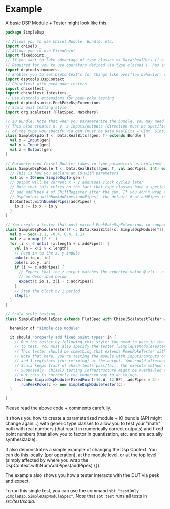 # Example

A basic DSP Module + Tester might look like this:

```scala
package SimpleDsp

// Allows you to use Chisel Module, Bundle, etc.
import chisel3._
// Allows you to use FixedPoint
import fixedpoint._
// If you want to take advantage of type classes >> Data:RealBits (i.e. pass in FixedPoint or DspReal)
// Required for you to use operators defined via type classes (+ has special Dsp overflow behavior, etc.)
import dsptools.numbers._
// Enables you to set DspContext's for things like overflow behavior, rounding modes, etc.
import dsptools.DspContext
// Chiseltest with peek-poke testers
import chiseltest._
import chiseltest.iotesters._
// Use dsptools extensions for peek-poke testing
import dsptools.misc.PeekPokeDspExtensions
// Scala unit testing style
import org.scalatest.{FlatSpec, Matchers}

// IO Bundle. Note that when you parameterize the bundle, you may need to override cloneType.
// This also creates x, y, z inputs/outputs (direction must be specified at some IO hierarchy level)
// of the type you specify via gen (must be Data:RealBits = UInt, SInt, FixedPoint, DspReal)
class SimpleDspIo[T <: Data:RealBits](gen: T) extends Bundle {
  val x = Input(gen)
  val y = Input(gen)
  val z = Output(gen)
}

// Parameterized Chisel Module; takes in type parameters as explained above
class SimpleDspModule[T <: Data:RealBits](gen: T, val addPipes: Int) extends Module {
  // This is how you declare an IO with parameters
  val io = IO(new SimpleDspIo(gen))
  // Output will be current x + y addPipes clock cycles later
  // Note that this relies on the fact that type classes have a special + that
  // add addPipes # of ShiftRegister after the sum. If you don't wrap the sum in 
  // DspContext.withNumAddPipes(addPipes), the default # of addPipes is used.
  DspContext.withNumAddPipes(addPipes) { 
    io.z := io.x + io.y
  }
}

// You create a tester that must extend PeekPokeDspExtensions to support Dsp type peeks/pokes (with doubles, complex, etc.)
class SimpleDspModuleTester[T <: Data:RealBits](c: SimpleDspModule[T]) extends PeekPokeTester(c) with PeekPokeDspExtensions {
  val x = Seq(-1.1, -0.4, 0.4, 1.1)
  val z = x map (2 * _)
  for (i <- 0 until (x.length + c.addPipes)) {
    val in = x(i % x.length)
    // Feed in to the x, y inputs
    poke(c.io.x, in)
    poke(c.io.y, in)
    if (i >= c.addPipes) {
      // Expect that the z output matches the expected value @ z(i - c.addPipes) to some tolerance
      // as described below
      expect(c.io.z, z(i - c.addPipes))
    }
    // Step the clock by 1 period
    step(1)
  }
}

// Scala style testing
class SimpleDspModuleSpec extends FlatSpec with ChiselScalatestTester with Matchers {

  behavior of "simple dsp module"

  it should "properly add fixed point types" in {
    // Run the tester by following this style: You need to pass in the Chisel Module [SimpleDspModule] 
    // to test. You must also specify the tester [SimpleDspModuleTester] to run with the module.
    // This tester should be something that extends PeekPokeTester with PeekPokeDspExtensions. 
    // Note that here, you're testing the module with inputs/outputs of FixedPoint type (Q15.12) 
    // and 3 registers (for retiming) at the output. You could alternatively use DspReal()
    // Scala keeps track of which tests pass/fail; the execute method returns true if the test passes. 
    // Supposedly, Chisel3 testing infrastructure might be overhauled to reduce the amount of boilerplate, 
    // but this is currently the endorsed way to do things.
    test(new SimpleDspModule(FixedPoint(16.W, 12.BP), addPipes = 3))
      .runPeekPoke(c => new SimpleDspModuleTester(c))
  }

}
```

Please read the above code + comments carefully. 

It shows you how to create a parameterized module + IO bundle (API might change again...) with generic type classes to allow you to test your "math" both with real numbers (that result in numerically correct outputs) and fixed point numbers (that allow you to factor in quantization, etc. and are actually synthesizable).

It also demonstrates a simple example of changing the Dsp Context. You can do this locally (per operation), at the module level, or at the top level (simply affected by where you wrap the DspContext.withNumAddPipes(addPipes) {}).

The example also shows you how a tester interacts with the DUT via peek and expect.

To run this single test, you can use the command `sbt "testOnly SimpleDsp.SimpleDspModuleSpec"`. Note that `sbt test` runs all tests in *src/test/scala*.
